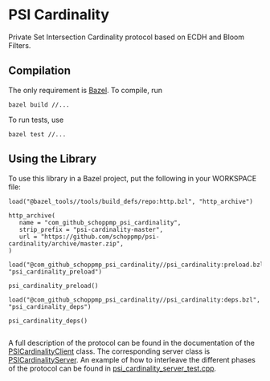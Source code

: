 # PSI Cardinality
Private Set Intersection Cardinality protocol based on ECDH and Bloom Filters.

## Compilation
The only requirement is [Bazel](https://bazel.build). To compile, run
```
bazel build //...
```
To run tests, use
```
bazel test //...
```

## Using the Library
To use this library in a Bazel project, put the following in your WORKSPACE file:
```
load("@bazel_tools//tools/build_defs/repo:http.bzl", "http_archive")

http_archive(
   name = "com_github_schoppmp_psi_cardinality",
   strip_prefix = "psi-cardinality-master",
   url = "https://github.com/schoppmp/psi-cardinality/archive/master.zip",
)

load("@com_github_schoppmp_psi_cardinality//psi_cardinality:preload.bzl", "psi_cardinality_preload")

psi_cardinality_preload()

load("@com_github_schoppmp_psi_cardinality//psi_cardinality:deps.bzl", "psi_cardinality_deps")

psi_cardinality_deps()


```
A full description of the protocol can be found in the documentation of the [PSICardinalityClient](psi_cardinality/psi_cardinality_client.h) class.
The corresponding server class is [PSICardinalityServer](psi_cardinality/psi_cardinality_server.h).
An example of how to interleave the different phases of the protocol can be found in [psi_cardinality_server_test.cpp](psi_cardinality/psi_cardinality_server_test.cpp).
